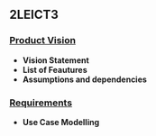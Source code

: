 ## 2LEICT3

### [Product Vision](./docs/ProductVision/)

- **Vision Statement**
- **List of Feautures**
- **Assumptions and dependencies**

### [Requirements](./docs/Requirements/)

- **Use Case Modelling**
